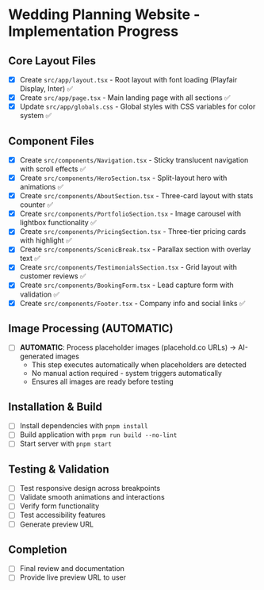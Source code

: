 # Wedding Planning Website - Implementation Progress

## Core Layout Files
- [x] Create `src/app/layout.tsx` - Root layout with font loading (Playfair Display, Inter) ✅
- [x] Create `src/app/page.tsx` - Main landing page with all sections ✅
- [x] Update `src/app/globals.css` - Global styles with CSS variables for color system ✅

## Component Files
- [x] Create `src/components/Navigation.tsx` - Sticky translucent navigation with scroll effects ✅
- [x] Create `src/components/HeroSection.tsx` - Split-layout hero with animations ✅
- [x] Create `src/components/AboutSection.tsx` - Three-card layout with stats counter ✅
- [x] Create `src/components/PortfolioSection.tsx` - Image carousel with lightbox functionality ✅
- [x] Create `src/components/PricingSection.tsx` - Three-tier pricing cards with highlight ✅
- [x] Create `src/components/ScenicBreak.tsx` - Parallax section with overlay text ✅
- [x] Create `src/components/TestimonialsSection.tsx` - Grid layout with customer reviews ✅
- [x] Create `src/components/BookingForm.tsx` - Lead capture form with validation ✅
- [x] Create `src/components/Footer.tsx` - Company info and social links ✅

## Image Processing (AUTOMATIC)
- [ ] **AUTOMATIC**: Process placeholder images (placehold.co URLs) → AI-generated images
  - This step executes automatically when placeholders are detected
  - No manual action required - system triggers automatically
  - Ensures all images are ready before testing

## Installation & Build
- [ ] Install dependencies with `pnpm install`
- [ ] Build application with `pnpm run build --no-lint`
- [ ] Start server with `pnpm start`

## Testing & Validation
- [ ] Test responsive design across breakpoints
- [ ] Validate smooth animations and interactions
- [ ] Verify form functionality
- [ ] Test accessibility features
- [ ] Generate preview URL

## Completion
- [ ] Final review and documentation
- [ ] Provide live preview URL to user